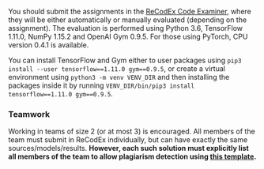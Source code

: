 You should submit the assignments in the [ReCodEx Code
Examiner](https://recodex.mff.cuni.cz/), where they will be either automatically
or manually evaluated (depending on the assignment).
The evaluation is performed using Python 3.6, TensorFlow 1.11.0, NumPy 1.15.2
and OpenAI Gym 0.9.5. For those using PyTorch, CPU version 0.4.1 is available.

You can install TensorFlow and Gym either to user packages using
`pip3 install --user tensorflow==1.11.0 gym==0.9.5`, or create a virtual
environment using `python3 -m venv VENV_DIR` and then installing
the packages inside it by running `VENV_DIR/bin/pip3 install tensorflow==1.11.0 gym==0.9.5`.

### Teamwork

Working in teams of size 2 (or at most 3) is encouraged. All members of the team
must submit in ReCodEx individually, but can have exactly the same
sources/models/results. **However, each such solution must explicitly list all
members of the team to allow plagiarism detection using
[this template](https://github.com/ufal/npfl122/tree/master/labs/team_description.py).**
